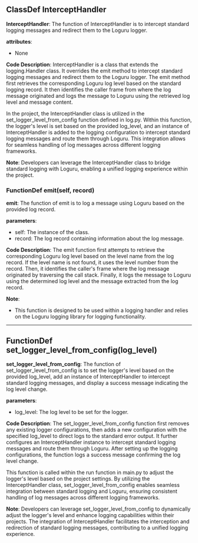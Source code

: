 ## ClassDef InterceptHandler
**InterceptHandler**: The function of InterceptHandler is to intercept standard logging messages and redirect them to the Loguru logger.

**attributes**:
- None

**Code Description**: 
InterceptHandler is a class that extends the logging.Handler class. It overrides the emit method to intercept standard logging messages and redirect them to the Loguru logger. The emit method first retrieves the corresponding Loguru log level based on the standard logging record. It then identifies the caller frame from where the log message originated and logs the message to Loguru using the retrieved log level and message content.

In the project, the InterceptHandler class is utilized in the set_logger_level_from_config function defined in log.py. Within this function, the logger's level is set based on the provided log_level, and an instance of InterceptHandler is added to the logging configuration to intercept standard logging messages and route them through Loguru. This integration allows for seamless handling of log messages across different logging frameworks.

**Note**: 
Developers can leverage the InterceptHandler class to bridge standard logging with Loguru, enabling a unified logging experience within the project.
### FunctionDef emit(self, record)
**emit**: The function of emit is to log a message using Loguru based on the provided log record.

**parameters**:
- self: The instance of the class.
- record: The log record containing information about the log message.

**Code Description**:
The emit function first attempts to retrieve the corresponding Loguru log level based on the level name from the log record. If the level name is not found, it uses the level number from the record. Then, it identifies the caller's frame where the log message originated by traversing the call stack. Finally, it logs the message to Loguru using the determined log level and the message extracted from the log record.

**Note**:
- This function is designed to be used within a logging handler and relies on the Loguru logging library for logging functionality.
***
## FunctionDef set_logger_level_from_config(log_level)
**set_logger_level_from_config**: The function of set_logger_level_from_config is to set the logger's level based on the provided log_level, add an instance of InterceptHandler to intercept standard logging messages, and display a success message indicating the log level change.

**parameters**:
- log_level: The log level to be set for the logger.

**Code Description**:
The set_logger_level_from_config function first removes any existing logger configurations, then adds a new configuration with the specified log_level to direct logs to the standard error output. It further configures an InterceptHandler instance to intercept standard logging messages and route them through Loguru. After setting up the logging configurations, the function logs a success message confirming the log level change.

This function is called within the run function in main.py to adjust the logger's level based on the project settings. By utilizing the InterceptHandler class, set_logger_level_from_config enables seamless integration between standard logging and Loguru, ensuring consistent handling of log messages across different logging frameworks.

**Note**:
Developers can leverage set_logger_level_from_config to dynamically adjust the logger's level and enhance logging capabilities within their projects. The integration of InterceptHandler facilitates the interception and redirection of standard logging messages, contributing to a unified logging experience.
